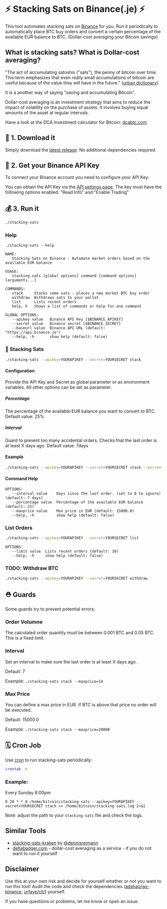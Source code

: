 # ⚡ Stacking Sats on Binance(.je) ⚡

This tool automates stacking sats on [Binance](https://www.binance.je/en) for you. 
Run it periodically to automatically place BTC buy orders and 
convert a certain percentage of the available EUR balance to BTC. (Dollar-cost averaging your Bitcoin savings)

## What is stacking sats? What is Dollar-cost averaging?

"The act of accumulating satoshis ("sats"), the penny of bitcoin over time. This term emphasizes that even really small accumulations of bitcoin are useful because of the value they will have in the future." ([urban dictionary](https://www.urbandictionary.com/define.php?term=stacking%20sats))

It is a another way of saying "saving and accumulating Bitcoin".


Dollar-cost averaging is an investment strategy that aims to reduce the impact of volatility on the purchase of assets. It involves buying equal amounts of the asset at regular intervals.

Have a look at the DCA Investment calculator for Bitcoin: [dcabtc.com](https://dcabtc.com/)



## 💾 1. Download it

Simply download the [latest release](https://github.com/bumi/stacking-sats-binance/releases). No additional dependencies required.


## 🔑 2. Get your Binance API Key
To connect your Binance account you need to configure your API Key:

You can obtain the API Key via the [API settings page](https://www.binance.je/userCenter/createApi.html).
The key must have the following options enabled: "Read Info" and "Enable Trading"


## 💰 3. Run it

```sh
./stacking-sats
```

### Help
```
./stacking-sats --help

NAME:
   Stacking Sats on Binance - Automate market orders based on the available EUR balance

USAGE:
   stacking-sats [global options] command [command options] [arguments...]

COMMANDS:
   stack     Stacks some sats - places a new market BTC buy order
   withdraw  Withdraws sats to your wallet
   list      Lists recent orders
   help, h   Shows a list of commands or help for one command

GLOBAL OPTIONS:
   --apikey value   Binance API Key [$BINANCE_APIKEY]
   --secret value   Binance secret [$BINANCE_SECRET]
   --baseurl value  Binance API URL (default: "https://api.binance.je")
   --help, -h       show help (default: false)
```

### 🌅 Stacking Sats

```sh
./stacking-sats --apikey=YOURAPIKEY --secret=YOURSECRET stack
```

#### Configuration
Provide the API Key and Secret as global parameter or as environment variables. 
All other options can be set as parameter.

##### Percentage
The percentage of the available EUR balance you want to convert to BTC. Default value: 25%

##### Interval
Guard to prevent too many accidental orders. Checks that the last order is at least X days ago. Default value: 7days

#### Example

```sh
./stacking-sats --apikey=YOURAPIKEY --secret=YOURSECRET stack --percentage=50 --interval=14
```

#### Command Help
```
OPTIONS:
   --interval value    Days since the last order. (set to 0 to ignore) (default: 7 days)
   --percentage value  Percentage of the available EUR balance (default: 25)
   --maxprice value    Max price in EUR (default: 15000.0)
   --help, -h          show help (default: false)
```

### List Orders

```sh
./stacking-sats --apikey=YOURAPIKEY --secret=YOURSECRET list
```

```
OPTIONS:
   --limit value  Lists recent orders (default: 10)
   --help, -h     show help (default: false)
```

### TODO: Withdraw BTC

```sh
./stacking-sats --apikey=YOURAPIKEY --secret=YOURSECRET withdraw
```

## ⛑ Guards

Some guards try to prevent potential errors:

### Order Volumne

The calculated order quantity must be between 0.001 BTC and 0.05 BTC. This is a fixed limit.

### Interval
Set an interval to make sure the last order is at least X days ago. 

Default: 7

Example: `./stacking-sats stack --maxprice=14`

### Max Price
You can define a max price in EUR. If BTC is above that price no order will be executed. 

Default: 15000.0

Example: `./stacking-sats stack --maxprice=20000`


## 🗓 Cron Job
Use [cron](https://en.wikipedia.org/wiki/Cron) to run stacking-sats periodically:

```sh
crontab -e
```

### Example:

Every Sunday 8:00pm 
```
0 20 * * 0 /home/bitcoin/stacking-sats --apikey=YOURAPIKEY --secret=YOURSECRET stack >> /home/bitcoin/stacking-sats.log 2>&1
````

Note: adjust the path to your `stacking-sats` file and check the logs.


## Similar Tools

* [stacking-sats-kraken](https://github.com/dennisreimann/stacking-sats-kraken) by [@dennisreimann](https://twitter.com/dennisreimann)
* [deltabadger.com](https://deltabadger.com/) - dollar-cost averaging as a service - if you do not want to run it yourself

## Disclaimer

Use this at your own risk and decide for yourself whether or not you want to run this tool!
Audit the code and check the dependencies ([adshao/go-binance](https://github.com/adshao/go-binance), [urfave/cli/](https://github.com/urfave/cli/)) yourself.

If you have questions or problems, let me know or open an issue.


